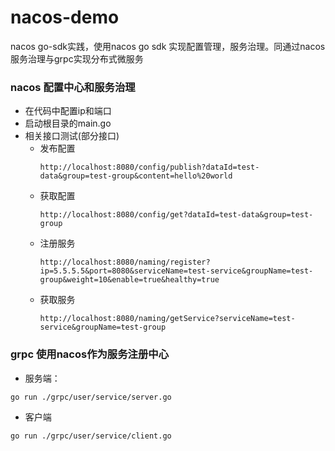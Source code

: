 # nacos-demo
nacos go-sdk实践，使用nacos go sdk 实现配置管理，服务治理。同通过nacos 服务治理与grpc实现分布式微服务

### nacos 配置中心和服务治理
* 在代码中配置ip和端口
* 启动根目录的main.go
* 相关接口测试(部分接口)
  * 发布配置
    ```shell
    http://localhost:8080/config/publish?dataId=test-data&group=test-group&content=hello%20world
    ```
  * 获取配置
    ```shell
    http://localhost:8080/config/get?dataId=test-data&group=test-group
    ```
  * 注册服务
    ```shell
    http://localhost:8080/naming/register?ip=5.5.5.5&port=8080&serviceName=test-service&groupName=test-group&weight=10&enable=true&healthy=true
    ```
  * 获取服务
    ```shell
    http://localhost:8080/naming/getService?serviceName=test-service&groupName=test-group
    ```

### grpc 使用nacos作为服务注册中心
* 服务端：
```shell
go run ./grpc/user/service/server.go
```
* 客户端
```shell
go run ./grpc/user/service/client.go
```